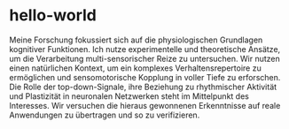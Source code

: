 # hello-world
Meine Forschung fokussiert sich auf die physiologischen Grundlagen kognitiver Funktionen. Ich nutze experimentelle und theoretische Ansätze, um die Verarbeitung multi-sensorischer Reize zu untersuchen. Wir nutzen einen natürlichen Kontext, um ein komplexes Verhaltensrepertoire zu ermöglichen und sensomotorische Kopplung in voller Tiefe zu erforschen. Die Rolle der top-down-Signale, ihre Beziehung zu rhythmischer Aktivität und Plastizität in neuronalen Netzwerken steht im Mittelpunkt des Interesses. Wir versuchen die hieraus gewonnenen Erkenntnisse auf reale Anwendungen zu übertragen und so zu verifizieren. 
